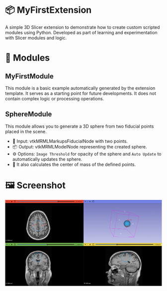 # 📦 MyFirstExtension

A simple 3D Slicer extension to demonstrate how to create custom scripted modules using Python.
Developed as part of learning and experimentation with Slicer modules and logic.

# 🧩 Modules
## MyFirstModule
This module is a basic example automatically generated by the extension template. It serves as a starting point for future developments. It does not contain complex logic or processing operations.

## SphereModule
This module allows you to generate a 3D sphere from two fiducial points placed in the scene.

- 📌 Input: vtkMRMLMarkupsFiducialNode with two points.
- 📦 Output: vtkMRMLModelNode representing the created sphere.
- ⚙️ Options: `Image Threshold` for opacity of the sphere and `Auto Update` to automatically updates the sphere.
- 📍 It also calculates the center of mass of the defined points.

# 🖼 Screenshot
![Screenshot](./MyFirstExtension/SphereModule/Resources/Icons/SphereModel.png)
